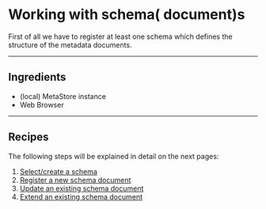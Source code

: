 # Working with schema( document)s
First of all we have to register at least one schema which defines the structure of the metadata documents.

---

## Ingredients

- (local) MetaStore instance
- Web Browser

---

## Recipes

The following steps will be explained in detail on the next pages:

<nestednumerationlist>

1. [Select/create a schema](./select.md)
2. [Register a new schema document](./register.md)
3. [Update an existing schema document](./update.md)
4. [Extend an existing schema document](./extend.md)
   
</nestednumerationlist>
